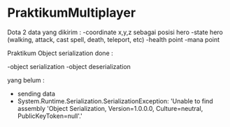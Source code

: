 # PraktikumMultiplayer
Dota 2 data yang dikirim :
-coordinate x,y,z sebagai posisi hero
-state hero (walking, attack, cast spell, death, teleport, etc)
-health point
-mana point

Praktikum Object serialization done :

-object serialization
-object deserialization

yang belum :

- sending data
- System.Runtime.Serialization.SerializationException: 'Unable to find assembly 'Object Serialization, Version=1.0.0.0, Culture=neutral, PublicKeyToken=null'.'
